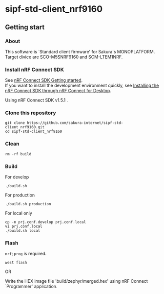 # sipf-std-client_nrf9160

## Getting start

### About

This software is `Standard client firmware' for Sakura's MONOPLATFORM.  
Target divice are SCO-M5SNRF9160 and SCM-LTEM1NRF.

### Install nRF Connect SDK

See [nRF Connect SDK Getting started](https://developer.nordicsemi.com/nRF_Connect_SDK/doc/latest/nrf/getting_started.html).  
If you want to install the development environment quickly, see [Installing the nRF Connect SDK through nRF Connect for Desktop](https://developer.nordicsemi.com/nRF_Connect_SDK/doc/latest/nrf/gs_assistant.html#gs-assistant).

Using nRF Connect SDK v1.5.1 .

### Clone this repository

```
git clone https://github.com/sakura-internet/sipf-std-client_nrf9160.git
cd sipf-std-client_nrf9160
```

### Clean

```
rm -rf build
```

### Build

For develop
```
./build.sh
```

For production
```
./build.sh production
```

For local only
```
cp -n prj.conf.develop prj.conf.local
vi prj.conf.local
./build.sh local
```

### Flash

`nrfjprog` is required.

```
west flash
```

OR

Write the HEX image file 'build/zephyr/merged.hex' using nRF Connect `Programmer' application.
